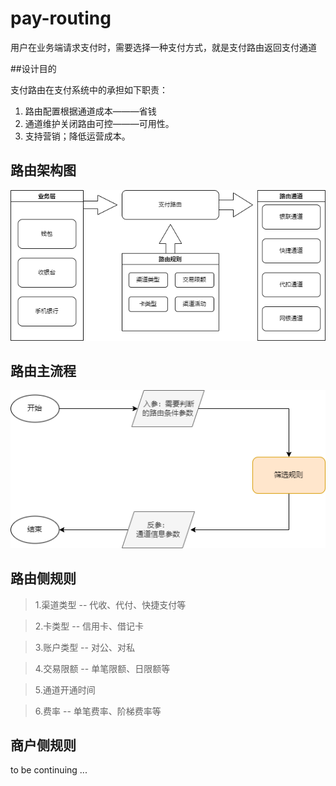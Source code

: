 # pay-routing

用户在业务端请求支付时，需要选择一种支付方式，就是支付路由返回支付通道

##设计目的

支付路由在支付系统中的承担如下职责：

1. 路由配置根据通道成本———省钱
2. 通道维护关闭路由可控———可用性。
3. 支持营销；降低运营成本。

## 路由架构图

![avatar](/images/路由设计.png)

## 路由主流程

![avatar](/images/路由主流程.png)

## 路由侧规则

> 1.渠道类型 -- 代收、代付、快捷支付等

> 2.卡类型 -- 信用卡、借记卡

> 3.账户类型 -- 对公、对私

> 4.交易限额 -- 单笔限额、日限额等

> 5.通道开通时间

> 6.费率 -- 单笔费率、阶梯费率等

## 商户侧规则

to be continuing ...